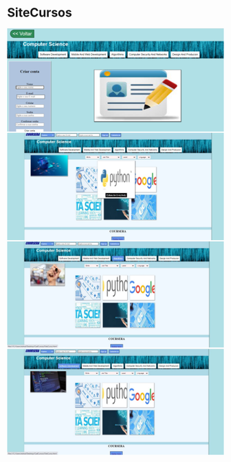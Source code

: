 # SiteCursos
![](https://github.com/ednaldojunior276/SiteCursos/blob/master/Capturar.PNG)
![](https://github.com/ednaldojunior276/SiteCursos/blob/master/WhatsApp%20Image%202021-06-19%20at%2010.52.39%20AM.jpeg)
![](https://github.com/ednaldojunior276/SiteCursos/blob/master/WhatsApp%20Image%202021-06-19%20at%2010.53.03%20AM.jpeg)
![](https://github.com/ednaldojunior276/SiteCursos/blob/master/WhatsApp%20Image%202021-06-19%20at%2010.53.22%20AM.jpeg)
